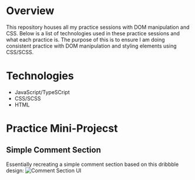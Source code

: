 # Overview
This repository houses all my practice sessions with DOM manipulation and CSS. Below is a list of technologies used in these practice sessions and what each practice is. The purpose of this is to ensure I am doing consistent practice with DOM manipulation and styling elements using CSS/SCSS.

# Technologies
- JavaScript/TypeSCript
- CSS/SCSS
- HTML

# Practice Mini-Projecst
## Simple Comment Section
Essentially recreating a simple comment section based on this dribbble design:
![Comment Section UI](https://cdn.dribbble.com/users/427857/screenshots/16595968/media/b6063f2a28e40c075df23db13ace98df.png?compress=1&resize=1000x750&vertical=top)